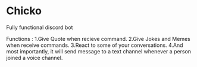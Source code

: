 # Chicko
Fully functional discord bot

Functions :
1.Give Quote when recieve command.
2.Give Jokes and Memes when receive commands.
3.React to some of your conversations.
4.And most importantly, it will send message to a text channel whenever a person joined a voice channel.
